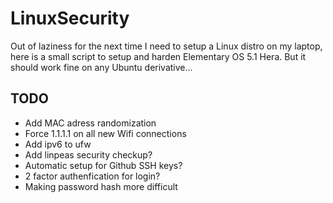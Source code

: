 # LinuxSecurity
Out of laziness for the next time I need to setup a Linux distro on my laptop, here is a small script to setup and harden Elementary OS 5.1 Hera. But it should work fine on any Ubuntu derivative...


## TODO
- Add MAC adress randomization
- Force 1.1.1.1 on all new Wifi connections
- Add ipv6 to ufw
- Add linpeas security checkup?
- Automatic setup for Github SSH keys?
- 2 factor authenfication for login?
- Making password hash more difficult
